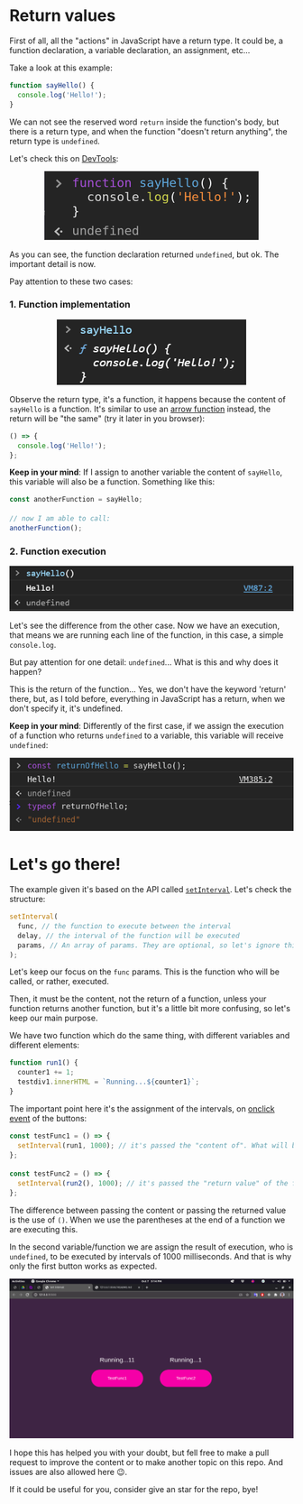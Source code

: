 # Return values

First of all, all the "actions" in JavaScript have a return type. It could be, a function declaration, a variable declaration, an assignment, etc...

Take a look at this example:

```javascript
function sayHello() {
  console.log('Hello!');
}
```

We can not see the reserved word `return` inside the function's body, but there is a return type, and when the function "doesn't return anything", the return type is `undefined`.

Let's check this on [DevTools](https://developer.mozilla.org/en-US/docs/Learn/Common_questions/What_are_browser_developer_tools):

<div style="text-align: center">

![Function declaration returning undefined](./.github/images/function-declaration.png)

</div>

As you can see, the function declaration returned `undefined`, but ok. The important detail is now.

Pay attention to these two cases:

### **1. Function implementation**

<div style="text-align: center">

![Getting function implementation](./.github/images/getting-function-implementation.png)

</div>

Observe the return type, it's a function, it happens because the content of `sayHello` is a function. It's similar to use an [arrow function](https://developer.mozilla.org/en-US/docs/Web/JavaScript/Reference/Functions/Arrow_functions) instead, the return will be "the same" (try it later in you browser):

```javascript
() => {
  console.log('Hello!');
};
```

**Keep in your mind**: If I assign to another variable the content of `sayHello`, this variable will also be a function. Something like this:

```javascript
const anotherFunction = sayHello;

// now I am able to call:
anotherFunction();
```

### **2. Function execution**

<div style="text-align: center">

![Getting function execution](./.github/images/getting-function-execution.png)

</div>

Let's see the difference from the other case. Now we have an execution, that means we are running each line of the function, in this case, a simple `console.log`.

But pay attention for one detail: `undefined`... What is this and why does it happen?

This is the return of the function... Yes, we don't have the keyword 'return' there, but, as I told before, everything in JavaScript has a return, when we don't specify it, it's undefined.

**Keep in your mind**: Differently of the first case, if we assign the execution of a function who returns `undefined` to a variable, this variable will receive `undefined`:

<div style="text-align: center">

![Assigning return of the function to variable](./.github/images/assigning-return-of-function-to-variable.png)

</div>

# Let's go there!

The example given it's based on the API called [`setInterval`](https://developer.mozilla.org/en-US/docs/Web/API/WindowOrWorkerGlobalScope/setInterval). Let's check the structure:

```javascript
setInterval(
  func, // the function to execute between the interval
  delay, // the interval of the function will be executed
  params, // An array of params. They are optional, so let's ignore this for now
);
```

Let's keep our focus on the `func` params. This is the function who will be called, or rather, executed.

Then, it must be the content, not the return of a function, unless your function returns another function, but it's a little bit more confusing, so let's keep our main purpose.

We have two function which do the same thing, with different variables and different elements:

```javascript
function run1() {
  counter1 += 1;
  testdiv1.innerHTML = `Running...${counter1}`;
}
```

The important point here it's the assignment of the intervals, on [onclick event](https://developer.mozilla.org/pt-BR/docs/Web/API/GlobalEventHandlers/onclick) of the buttons:

```javascript
const testFunc1 = () => {
  setInterval(run1, 1000); // it's passed the "content of". What will be execute
};

const testFunc2 = () => {
  setInterval(run2(), 1000); // it's passed the "return value" of the function
};
```

The difference between passing the content or passing the returned value is the use of `()`. When we use the parentheses at the end of a function we are executing this.

In the second variable/function we are assign the result of execution, who is `undefined`, to be executed by intervals of 1000 milliseconds. And that is why only the first button works as expected.

<div style="text-align: center">

![Showing thi difference between the counters](./.github/images/executing-the-app.png)

</div>

I hope this has helped you with your doubt, but fell free to make a pull request to improve the content or to make another topic on this repo. And issues are also allowed here 😉.

If it could be useful for you, consider give an star for the repo, bye!
